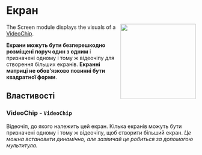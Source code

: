 # Екран

<img src="https://docs.retrogadgets.game/api/modules/Screen.png" width="200" align="right">

The Screen module displays the visuals of a [VideoChip](../misc/VideoChip.md).

 **Екрани можуть бути безперешкодно розміщені поруч один з одним** і призначені одному і тому ж відеочіпу для створення більших екранів. **Екранні матриці не обов'язково повинні бути квадратної форми**.

## Властивості

### VideoChip - `VideoChip`
Відеочіп, до якого належить цей екран. Кілька екранів можуть бути призначені одному і тому ж відеочіпу, щоб створити більший екран. _Це можна встановити динамічно, але зазвичай це робиться за допомогою мультитула._